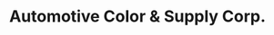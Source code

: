 ---
title: "Automotive Color & Supply Corp."
url: /la-porte/automotive-color-und-supply-corp/
shop: Farben
---